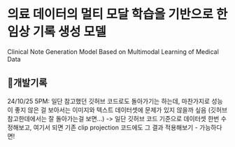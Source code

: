 # 의료 데이터의 멀티 모달 학습을 기반으로 한 임상 기록 생성 모델 
Clinical Note Generation Model Based on Multimodal Learning of Medical Data

## 🔨개발기록
24/10/25 5PM: 일단 참고했던 깃허브 코드로도 돌아가기는 하는데, 마찬가지로 성능이 좋지 않은 걸 보아서는 이미지와 텍스트 데이터셋에 문제가 있지 않을까 싶음 (깃허브 참고한데에서는 잘 돌아가는걸 보면...) -> 일단 깃허브 코드 기준으로 데이터셋 한번 수정해보고, 여기서 되면 기존 clip projection 코드에도 그 결과 적용해보기 - 가능하다면!
